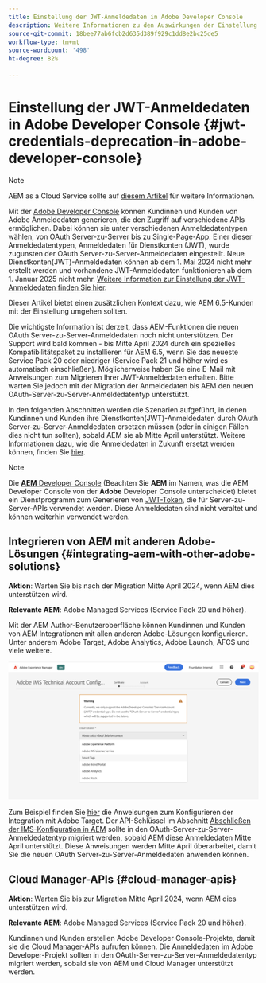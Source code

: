 ```yaml
---
title: Einstellung der JWT-Anmeldedaten in Adobe Developer Console
description: Weitere Informationen zu den Auswirkungen der Einstellung der JWT-Anmeldedaten in Adobe Developer Console auf AEM
source-git-commit: 18bee77ab6fcb2d635d389f929c1dd8e2bc25de5
workflow-type: tm+mt
source-wordcount: '498'
ht-degree: 82%

---
```



# Einstellung der JWT-Anmeldedaten in Adobe Developer Console {#jwt-credentials-deprecation-in-adobe-developer-console}

>[!NOTE]
> AEM as a Cloud Service sollte auf [diesem Artikel](https://experienceleague.adobe.com/docs/experience-manager-cloud-service/content/security/jwt-credentials-deprecation-in-adobe-developer-console.html) für weitere Informationen.

Mit der [Adobe Developer Console](https://developer.adobe.com/console) können Kundinnen und Kunden von Adobe Anmeldedaten generieren, die den Zugriff auf verschiedene APIs ermöglichen. Dabei können sie unter verschiedenen Anmeldedatentypen wählen, von OAuth Server-zu-Server bis zu Single-Page-App. Einer dieser Anmeldedatentypen, Anmeldedaten für Dienstkonten (JWT), wurde zugunsten der OAuth Server-zu-Server-Anmeldedaten eingestellt. Neue Dienstkonten(JWT)-Anmeldedaten können ab dem 1. Mai 2024 nicht mehr erstellt werden und vorhandene JWT-Anmeldedaten funktionieren ab dem 1. Januar 2025 nicht mehr. [Weitere Information zur Einstellung der JWT-Anmeldedaten finden Sie hier](https://developer.adobe.com/developer-console/docs/guides/authentication/ServerToServerAuthentication/migration/).

Dieser Artikel bietet einen zusätzlichen Kontext dazu, wie AEM 6.5-Kunden mit der Einstellung umgehen sollten.

Die wichtigste Information ist derzeit, dass AEM-Funktionen die neuen OAuth Server-zu-Server-Anmeldedaten noch nicht unterstützen. Der Support wird bald kommen - bis Mitte April 2024 durch ein spezielles Kompatibilitätspaket zu installieren für AEM 6.5, wenn Sie das neueste Service Pack 20 oder niedriger (Service Pack 21 und höher wird es automatisch einschließen). Möglicherweise haben Sie eine E-Mail mit Anweisungen zum Migrieren Ihrer JWT-Anmeldedaten erhalten. Bitte warten Sie jedoch mit der Migration der Anmeldedaten bis AEM den neuen OAuth-Server-zu-Server-Anmeldedatentyp unterstützt.

In den folgenden Abschnitten werden die Szenarien aufgeführt, in denen Kundinnen und Kunden ihre Dienstkonten(JWT)-Anmeldedaten durch OAuth Server-zu-Server-Anmeldedaten ersetzen müssen (oder in einigen Fällen dies nicht tun sollten), sobald AEM sie ab Mitte April unterstützt. Weitere Informationen dazu, wie die Anmeldedaten in Zukunft ersetzt werden können, finden Sie [hier](https://developer.adobe.com/developer-console/docs/guides/authentication/ServerToServerAuthentication/migration/#migration-overview).

>[!NOTE]
>
>Die [**AEM** Developer Console](https://experienceleague.adobe.com/docs/experience-manager-cloud-service/content/implementing/developing/development-guidelines.html#crxde-lite-and-developer-console) (Beachten Sie **AEM** im Namen, was die AEM Developer Console von der **Adobe** Developer Console unterscheidet) bietet ein Dienstprogramm zum Generieren von [JWT-Token](https://experienceleague.adobe.com/docs/experience-manager-cloud-service/content/implementing/developing/generating-access-tokens-for-server-side-apis.html?lang=de), die für Server-zu-Server-APIs verwendet werden. Diese Anmeldedaten sind nicht veraltet und können weiterhin verwendet werden.


## Integrieren von AEM mit anderen Adobe-Lösungen {#integrating-aem-with-other-adobe-solutions}

**Aktion**: Warten Sie bis nach der Migration Mitte April 2024, wenn AEM dies unterstützen wird.

**Relevante AEM**: Adobe Managed Services (Service Pack 20 und höher).


Mit der AEM Author-Benutzeroberfläche können Kundinnen und Kunden von AEM Integrationen mit allen anderen Adobe-Lösungen konfigurieren. Unter anderem Adobe Target, Adobe Analytics, Adobe Launch, AFCS und viele weitere.

![Integrieren von AEM mit anderen Lösungen](/help/sites-administering/assets/jwt-deprecation.png)

Zum Beispiel finden Sie [hier](https://docs.mktossl.com/docs/experience-manager-cloud-service/content/sites/integrations/integration-adobe-target-ims.html?lang=de) die Anweisungen zum Konfigurieren der Integration mit Adobe Target. Der API-Schlüssel im Abschnitt [Abschließen der IMS-Konfiguration in AEM](https://docs.mktossl.com/docs/experience-manager-cloud-service/content/sites/integrations/integration-adobe-target-ims.html?lang=de#completing-the-ims-configuration-in-aem) sollte in den OAuth-Server-zu-Server-Anmeldedatentyp migriert werden, sobald AEM diese Anmeldedaten Mitte April unterstützt. Diese Anweisungen werden Mitte April überarbeitet, damit Sie die neuen OAuth Server-zu-Server-Anmeldedaten anwenden können.

## Cloud Manager-APIs {#cloud-manager-apis}

**Aktion**: Warten Sie bis zur Migration Mitte April 2024, wenn AEM dies unterstützen wird.

**Relevante AEM**: Adobe Managed Services (Service Pack 20 und höher).

Kundinnen und Kunden erstellen Adobe Developer Console-Projekte, damit sie die [Cloud Manager-APIs](https://developer.adobe.com/experience-cloud/cloud-manager/guides/getting-started/create-api-integration/) aufrufen können. Die Anmeldedaten im Adobe Developer-Projekt sollten in den OAuth-Server-zu-Server-Anmeldedatentyp migriert werden, sobald sie von AEM und Cloud Manager unterstützt werden.
